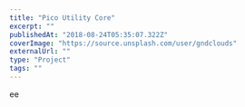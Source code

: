 ```yaml
---
title: "Pico Utility Core"
excerpt: ""
publishedAt: "2018-08-24T05:35:07.322Z"
coverImage: "https://source.unsplash.com/user/gndclouds"
externalUrl: ""
type: "Project"
tags: ""
---
```


ee
